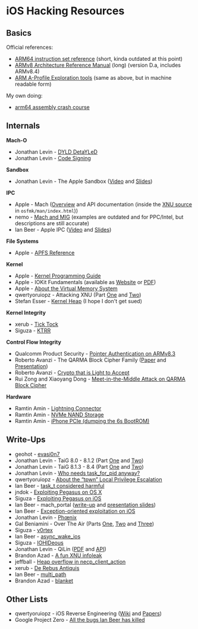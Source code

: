 # iOS Hacking Resources

## Basics

Official references:

- [ARM64 instruction set reference](https://www.element14.com/community/servlet/JiveServlet/previewBody/41836-102-1-229511/ARM.Reference_Manual.pdf) (short, kinda outdated at this point)
- [ARMv8 Architecture Reference Manual](https://static.docs.arm.com/ddi0487/da/DDI0487D_a_armv8_arm.pdf) (long) (version D.a, includes ARMv8.4)
- [ARM A-Profile Exploration tools](https://developer.arm.com/products/architecture/cpu-architecture/a-profile/exploration-tools) (same as above, but in machine readable form)

My own doing:

- [arm64 assembly crash course](https://github.com/Siguza/ios-resources/blob/master/bits/arm64.md)
<!-- TODO: something about memory regions and access permissions -->
<!-- TODO: something about C++ vtables -->
<!-- TODO: something about symbol stubs -->

## Internals

**Mach-O**

- Jonathan Levin - [DYLD DetaYLeD](http://www.newosxbook.com/articles/DYLD.html) <!-- Aug 2013 -->
- Jonathan Levin - [Code Signing](http://www.newosxbook.com/articles/CodeSigning.pdf) <!-- April 2015 -->

**Sandbox**

- Jonathan Levin - The Apple Sandbox ([Video](https://youtu.be/mG715HcDgO8) and [Slides](http://newosxbook.com/files/HITSB.pdf)) <!-- Sep 2016 -->

**IPC**

- Apple - Mach ([Overview](https://developer.apple.com/library/content/documentation/Darwin/Conceptual/KernelProgramming/Mach/Mach.html) and API documentation (inside the [XNU source](https://opensource.apple.com/tarballs/xnu/) in `osfmk/man/index.html`))
- nemo - [Mach and MIG](https://www.exploit-db.com/papers/13176/) (examples are outdated and for PPC/Intel, but descriptions are still accurate) <!-- 2006 -->
- Ian Beer - Apple IPC ([Video](https://vimeo.com/127859750) and [Slides](https://thecyberwire.com/events/docs/IanBeer_JSS_Slides.pdf)) <!-- May 2015 -->

**File Systems**

- Apple - [APFS Reference](https://developer.apple.com/support/apple-file-system/Apple-File-System-Reference.pdf)

**Kernel**

- Apple - [Kernel Programming Guide](https://developer.apple.com/library/content/documentation/Darwin/Conceptual/KernelProgramming)
- Apple - IOKit Fundamentals (available as [Website](https://developer.apple.com/library/content/documentation/DeviceDrivers/Conceptual/IOKitFundamentals) or [PDF](http://citeseerx.ist.psu.edu/viewdoc/download?doi=10.1.1.693.3915&rep=rep1&type=pdf))
- Apple - [About the Virtual Memory System](https://developer.apple.com/library/content/documentation/Performance/Conceptual/ManagingMemory/Articles/AboutMemory.html)
- qwertyoruiopz - Attacking XNU (Part [One](https://web.archive.org/web/20160131061526/http://blog.qwertyoruiop.com/?p=38) and [Two](https://web.archive.org/web/20160131061526/http://blog.qwertyoruiop.com/?p=48)) <!-- July 2015 -->
- Stefan Esser - [Kernel Heap](http://gsec.hitb.org/materials/sg2016/D2%20-%20Stefan%20Esser%20-%20iOS%2010%20Kernel%20Heap%20Revisited.pdf) (I hope I don't get sued) <!-- Aug 2016 -->

**Kernel Integrity**

- xerub - [Tick Tock](https://xerub.github.io/ios/kpp/2017/04/13/tick-tock.html)
- Siguza - [KTRR](https://siguza.github.io/KTRR/)
<!-- TODO: something about PPL/APRR -->

**Control Flow Integrity**

- Qualcomm Product Security - [Pointer Authentication on ARMv8.3](https://www.qualcomm.com/media/documents/files/whitepaper-pointer-authentication-on-armv8-3.pdf)
- Roberto Avanzi - The QARMA Block Cipher Family ([Paper](https://eprint.iacr.org/2016/444.pdf) and [Presentation](https://www.nuee.nagoya-u.ac.jp/labs/tiwata/fse2017/slides/05-02.pdf))
- Roberto Avanzi - [Crypto that is Light to Accept](http://tce.webee.eedev.technion.ac.il/wp-content/uploads/sites/8/2016/05/light-crypto-public-2016.04.20.pdf)
- Rui Zong and Xiaoyang Dong - [Meet-in-the-Middle Attack on QARMA Block Cipher](https://eprint.iacr.org/2016/1160.pdf)
<!-- TODO: something about Apple's additions/variant/implementation -->

**Hardware**

- Ramtin Amin - [Lightning Connector](http://ramtin-amin.fr/#tristar)
- Ramtin Amin - [NVMe NAND Storage](http://ramtin-amin.fr/#nvmepcie)
- Ramtin Amin - [iPhone PCIe (dumping the 6s BootROM)](http://ramtin-amin.fr/#nvmedma)

## Write-Ups

- geohot - [evasi0n7](http://geohot.com/e7writeup.html)
- Jonathan Levin - TaiG 8.0 - 8.1.2 (Part [One](http://www.newosxbook.com/articles/TaiG.html) and [Two](http://www.newosxbook.com/articles/TaiG2.html))
- Jonathan Levin - TaiG 8.1.3 - 8.4 (Part [One](http://www.newosxbook.com/articles/28DaysLater.html) and [Two](http://www.newosxbook.com/articles/HIDeAndSeek.html))
- Jonathan Levin - [Who needs task_for_pid anyway?](http://newosxbook.com/articles/PST2.html)
- qwertyoruiopz - [About the “tpwn” Local Privilege Escalation](https://web.archive.org/web/20160131055957/http://blog.qwertyoruiop.com/?p=69)
- Ian Beer - [task_t considered harmful](https://googleprojectzero.blogspot.ch/2016/10/taskt-considered-harmful.html)
- jndok - [Exploiting Pegasus on OS X](https://jndok.github.io/2016/10/04/pegasus-writeup/)
- Siguza - [Exploiting Pegasus on iOS](https://siguza.github.io/cl0ver/)
- Ian Beer - mach_portal ([write-up](https://bugs.chromium.org/p/project-zero/issues/detail?id=965#c2) and [presentation slides](https://bugs.chromium.org/p/project-zero/issues/attachment?aid=280146))
- Ian Beer - [Exception-oriented exploitation on iOS](https://googleprojectzero.blogspot.ch/2017/04/exception-oriented-exploitation-on-ios.html)
- Jonathan Levin - [Phœnix](http://newosxbook.com/files/PhJB.pdf)
- Gal Beniamini - Over The Air (Parts [One](https://googleprojectzero.blogspot.ch/2017/09/over-air-vol-2-pt-1-exploiting-wi-fi.html), [Two](https://googleprojectzero.blogspot.ch/2017/10/over-air-vol-2-pt-2-exploiting-wi-fi.html) and [Three](https://googleprojectzero.blogspot.ch/2017/10/over-air-vol-2-pt-3-exploiting-wi-fi.html))
- Siguza - [v0rtex](https://siguza.github.io/v0rtex/)
- Ian Beer - [async_wake_ios](https://bugs.chromium.org/p/project-zero/issues/detail?id=1417#c3)
- Siguza - [IOHIDeous](https://siguza.github.io/IOHIDeous/)
- Jonathan Levin - QiLin ([PDF](http://newosxbook.com/QiLin/qilin.pdf) and [API](http://newosxbook.com/QiLin/))
- Brandon Azad - [A fun XNU infoleak](https://bazad.github.io/2018/03/a-fun-xnu-infoleak/)
- jeffball - [Heap overflow in necp_client_action](https://github.com/grimm-co/NotQuite0DayFriday/blob/master/2018.04.06-macos/notes.txt)
- xerub - [De Rebus Antiquis](https://xerub.github.io/ios/iboot/2018/05/10/de-rebus-antiquis.html)
- Ian Beer - [multi_path](https://bugs.chromium.org/p/project-zero/issues/detail?id=1558#c3)
- Brandon Azad - [blanket](https://github.com/bazad/blanket)

## Other Lists

* qwertyoruiopz - iOS Reverse Engineering ([Wiki](https://github.com/kpwn/iOSRE/tree/master/wiki) and [Papers](https://github.com/kpwn/iOSRE/tree/master/resources/papers))
* Google Project Zero - [All the bugs Ian Beer has killed](https://bugs.chromium.org/p/project-zero/issues/list?can=1&q=reporter:ianbeer@google.com&sort=-closed&num=99999&colspec=ID%20Status%20Closed%20Reporter%20Methodology%20Summary)
